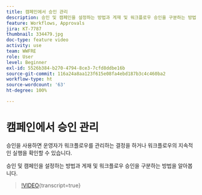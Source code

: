 ```yaml
---
title: 캠페인에서 승인 관리
description: 승인 및 캠페인을 설정하는 방법과 게재 및 워크플로우 승인을 구분하는 방법을 알아봅니다.
feature: Workflows, Approvals
jira: KT-7787
thumbnail: 334479.jpg
doc-type: feature video
activity: use
team: WWFRE
role: User
level: Beginner
exl-id: 5526b384-b270-4794-8ce3-7cfd8ddbe16b
source-git-commit: 116a24a8aa123f615e08fa4ebd187b3c4c460ba2
workflow-type: ht
source-wordcount: '63'
ht-degree: 100%

---
```


# 캠페인에서 승인 관리

승인을 사용하면 운영자가 워크플로우를 관리하는 결정을 하거나 워크플로우의 지속적인 실행을 확인할 수 있습니다.

승인 및 캠페인을 설정하는 방법과 게재 및 워크플로우 승인을 구분하는 방법을 알아봅니다.

>[!VIDEO](https://video.tv.adobe.com/v/334479?quality=12&learn=on){transcript=true}

